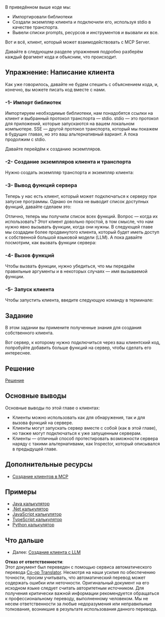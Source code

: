 <!--
CO_OP_TRANSLATOR_METADATA:
{
  "original_hash": "2342baa570312086fc19edcf41320250",
  "translation_date": "2025-06-17T15:12:17+00:00",
  "source_file": "03-GettingStarted/02-client/README.md",
  "language_code": "ru"
}
-->
В приведённом выше коде мы:

- Импортировали библиотеки
- Создали экземпляр клиента и подключили его, используя stdio в качестве транспорта.
- Вывели списки prompts, ресурсов и инструментов и вызвали их все.

Вот и всё, клиент, который может взаимодействовать с MCP Server.

Давайте в следующем разделе упражнения подробно разберём каждый фрагмент кода и объясним, что происходит.

## Упражнение: Написание клиента

Как уже говорилось, давайте не будем спешить с объяснением кода, и, конечно, вы можете писать код вместе с нами.

### -1- Импорт библиотек

Импортируем необходимые библиотеки, нам понадобятся ссылки на клиент и выбранный протокол транспорта — stdio. stdio — это протокол для приложений, которые запускаются на вашем локальном компьютере. SSE — другой протокол транспорта, который мы покажем в будущих главах, но это ваш альтернативный вариант. А пока продолжим с stdio.

Давайте перейдём к созданию экземпляров.

### -2- Создание экземпляров клиента и транспорта

Нужно создать экземпляр транспорта и экземпляр клиента:

### -3- Вывод функций сервера

Теперь у нас есть клиент, который может подключаться к серверу при запуске программы. Однако он пока не выводит список доступных функций, давайте сделаем это:

Отлично, теперь мы получили список всех функций. Вопрос — когда их использовать? Этот клиент довольно простой, в том смысле, что нам нужно явно вызывать функции, когда они нужны. В следующей главе мы создадим более продвинутого клиента, который будет иметь доступ к собственной большой языковой модели (LLM). А пока давайте посмотрим, как вызвать функции сервера:

### -4- Вызов функций

Чтобы вызвать функции, нужно убедиться, что мы передаём правильные аргументы и в некоторых случаях — имя вызываемой функции.

### -5- Запуск клиента

Чтобы запустить клиента, введите следующую команду в терминале:

## Задание

В этом задании вы примените полученные знания для создания собственного клиента.

Вот сервер, к которому нужно подключиться через ваш клиентский код, попробуйте добавить больше функций на сервер, чтобы сделать его интереснее.

## Решение

[Решение](./solution/README.md)

## Основные выводы

Основные выводы по этой главе о клиентах:

- Клиенты можно использовать как для обнаружения, так и для вызова функций на сервере.
- Клиенты могут запускать сервер вместе с собой (как в этой главе), но также могут подключаться к уже запущенным серверам.
- Клиенты — отличный способ протестировать возможности сервера наряду с такими альтернативами, как Inspector, который описывался в предыдущей главе.

## Дополнительные ресурсы

- [Создание клиентов в MCP](https://modelcontextprotocol.io/quickstart/client)

## Примеры

- [Java калькулятор](../samples/java/calculator/README.md)
- [.Net калькулятор](../../../../03-GettingStarted/samples/csharp)
- [JavaScript калькулятор](../samples/javascript/README.md)
- [TypeScript калькулятор](../samples/typescript/README.md)
- [Python калькулятор](../../../../03-GettingStarted/samples/python)

## Что дальше

- Далее: [Создание клиента с LLM](/03-GettingStarted/03-llm-client/README.md)

**Отказ от ответственности**:  
Этот документ был переведен с помощью сервиса автоматического перевода [Co-op Translator](https://github.com/Azure/co-op-translator). Несмотря на наши усилия по обеспечению точности, просим учитывать, что автоматический перевод может содержать ошибки или неточности. Оригинальный документ на его исходном языке следует считать авторитетным источником. Для получения критически важной информации рекомендуется обращаться к профессиональному переводу, выполненному человеком. Мы не несем ответственности за любые недоразумения или неправильные толкования, возникшие в результате использования данного перевода.